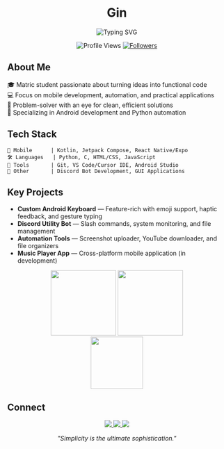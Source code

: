 <div align="center">
  <h1>Gin</h1>
  <p>
    <img src="https://readme-typing-svg.herokuapp.com?font=JetBrains+Mono&duration=3000&pause=1000&color=3ECDF7&center=true&vCenter=true&width=435&lines=Mobile+Developer;Automation+Engineer;Problem+Solver" alt="Typing SVG" />
  </p>
  
  <p>
    <img src="https://komarev.com/ghpvc/?username=YourUsername&style=flat-square&color=3ecdf7" alt="Profile Views" />
    <a href="https://github.com/YourUsername?tab=followers">
      <img src="https://img.shields.io/github/followers/YourUsername?style=social" alt="Followers" />
    </a>
  </p>
</div>

## About Me
🎓 Matric student passionate about turning ideas into functional code  
💻 Focus on mobile development, automation, and practical applications  
🚀 Problem-solver with an eye for clean, efficient solutions  
📱 Specializing in Android development and Python automation

## Tech Stack
```
📱 Mobile      | Kotlin, Jetpack Compose, React Native/Expo
🛠️ Languages   | Python, C, HTML/CSS, JavaScript
🔧 Tools       | Git, VS Code/Cursor IDE, Android Studio
🤖 Other       | Discord Bot Development, GUI Applications
```

## Key Projects
- **Custom Android Keyboard** — Feature-rich with emoji support, haptic feedback, and gesture typing
- **Discord Utility Bot** — Slash commands, system monitoring, and file management
- **Automation Tools** — Screenshot uploader, YouTube downloader, and file organizers
- **Music Player App** — Cross-platform mobile application (in development)

<div align="center">
  <img height="150em" src="https://github-readme-stats.vercel.app/api?username=YourUsername&show_icons=true&theme=tokyonight&hide_border=true" />
  <img height="150em" src="https://github-readme-streak-stats.herokuapp.com/?user=YourUsername&theme=tokyonight&hide_border=true" />
</div>

<div align="center">
  <img height="120em" src="https://github-readme-stats.vercel.app/api/top-langs/?username=YourUsername&layout=compact&theme=tokyonight&hide_border=true" />
</div>

## Connect
<div align="center">
  <a href="mailto:your-email@example.com">
    <img src="https://img.shields.io/badge/Email-D14836?style=for-the-badge&logo=gmail&logoColor=white" />
  </a>
  <a href="https://github.com/YourUsername">
    <img src="https://img.shields.io/badge/GitHub-100000?style=for-the-badge&logo=github&logoColor=white" />
  </a>
  <a href="https://discord.com/users/YourDiscordID">
    <img src="https://img.shields.io/badge/Discord-5865F2?style=for-the-badge&logo=discord&logoColor=white" />
  </a>
</div>

<p align="center">
  <i>"Simplicity is the ultimate sophistication."</i>
</p>
